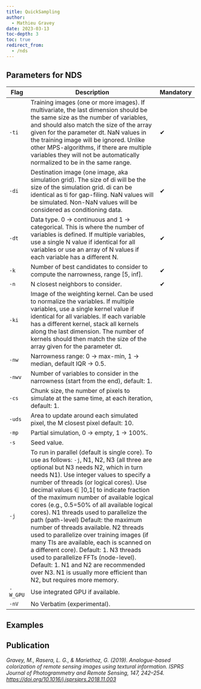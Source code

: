 ```yaml
---
title: QuickSampling
author:
  - Mathieu Gravey
date: 2023-03-13
toc-depth: 3
toc: true
redirect_from:
  - /nds
---
```


## Parameters for NDS

| Flag | Description | Mandatory |
| ---- | ----------- | --------- |
| `-ti` | Training images (one or more images). If multivariate, the last dimension should be the same size as the number of variables, and should also match the size of the array given for the parameter dt. NaN values in the training image will be ignored. Unlike other MPS-algorithms, if there are multiple variables they will not be automatically normalized to be in the same range. | &#x2714; |
| `-di` | Destination image (one image, aka simulation grid). The size of di will be the size of the simulation grid. di can be identical as ti for gap-filing. NaN values will be simulated. Non-NaN values will be considered as conditioning data. | &#x2714; |
| `-dt` | Data type. 0 -> continuous and 1 -> categorical. This is where the number of variables is defined. If multiple variables, use a single N value if identical for all variables or use an array of N values if each variable has a different N. | &#x2714; |
| `-k` | Number of best candidates to consider to compute the narrowness, range [5, inf]. | &#x2714; |
| `-n` | N closest neighbors to consider. | &#x2714; |
| `-ki` | Image of the weighting kernel. Can be used to normalize the variables. If multiple variables, use a single kernel value if identical for all variables. If each variable has a different kernel, stack all kernels along the last dimension. The number of kernels should then match the size of the array given for the parameter dt. |  |
| `-nw` | Narrowness range: 0 -> max-min, 1 -> median, default IQR -> 0.5. |  |
| `-nwv` | Number of variables to consider in the narrowness (start from the end), default: 1. |  |
| `-cs` | Chunk size, the number of pixels to simulate at the same time, at each iteration, default: 1. |  |
| `-uds` | Area to update around each simulated pixel, the M closest pixel default: 10. |  |
| `-mp` | Partial simulation, 0 -> empty, 1 -> 100%. |  |
| `-s` | Seed value. |  |
| `-j` | To run in parallel (default is single core). To use as follows: `-j`, N1, N2, N3 (all three are optional but N3 needs N2, which in turn needs N1). Use integer values to specify a number of threads (or logical cores). Use decimal values ∈ ]0,1[ to indicate fraction of the maximum number of available logical cores (e.g., 0.5=50% of all available logical cores). N1 threads used to parallelize the path (path-level) Default: the maximum number of threads available. N2 threads used to parallelize over training images (if many TIs are available, each is scanned on a different core). Default: 1. N3 threads used to parallelize FFTs (node-level). Default: 1. N1 and N2 are recommended over N3. N1 is usually more efficient than N2, but requires more memory. |  |
| `-W_GPU` | Use integrated GPU if available. |  |
| `-nV` | No Verbatim (experimental). |  |

## Examples

## Publication

*Gravey, M., Rasera, L. G., & Mariethoz, G. (2019). Analogue-based colorization of remote sensing images using textural information. ISPRS Journal of Photogrammetry and Remote Sensing, 147, 242–254. https://doi.org/10.1016/j.isprsjprs.2018.11.003*



